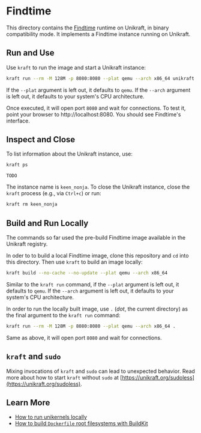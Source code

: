 # Findtime

This directory contains the [Findtime](https://github.com/fbergen/findtime) runtime on Unikraft, in binary compatibility mode.
It implements a Findtime instance running on Unikraft.

## Run and Use

Use `kraft` to run the image and start a Unikraft instance:

```bash
kraft run --rm -M 128M -p 8080:8080 --plat qemu --arch x86_64 unikraft.org/findtime:master
```

If the `--plat` argument is left out, it defaults to `qemu`.
If the `--arch` argument is left out, it defaults to your system's CPU architecture.

Once executed, it will open port `8080` and wait for connections.
To test it, point your browser to http://localhost:8080.
You should see Findtime's interface.

## Inspect and Close

To list information about the Unikraft instance, use:

```bash
kraft ps
```

```text
TODO
```

The instance name is `keen_nonja`.
To close the Unikraft instance, close the `kraft` process (e.g., via `Ctrl+c`) or run:

```bash
kraft rm keen_nonja
```

## Build and Run Locally

The commands so far used the pre-build Findtime image available in the Unikraft registry.

In oder to to build a local Findtime image, clone this repository and `cd` into this directory.
Then use `kraft` to build an image locally:

```bash
kraft build --no-cache --no-update --plat qemu --arch x86_64
```

Similar to the `kraft run` command, if the `--plat` argument is left out, it defaults to `qemu`.
If the `--arch` argument is left out, it defaults to your system's CPU architecture.

In order to run the locally built image, use `.` (_dot_, the current directory)  as the final argument to the `kraft run` command:

```bash
kraft run --rm -M 128M -p 8080:8080 --plat qemu --arch x86_64 .
```

Same as above, it will open port `8080` and wait for connections.

## `kraft` and `sudo`

Mixing invocations of `kraft` and `sudo` can lead to unexpected behavior.
Read more about how to start `kraft` without `sudo` at [https://unikraft.org/sudoless](https://unikraft.org/sudoless).

## Learn More

- [How to run unikernels locally](https://unikraft.org/docs/cli/running)
- [How to build `Dockerfile` root filesystems with BuildKit](https://unikraft.org/guides/building-dockerfile-images-with-buildkit)
